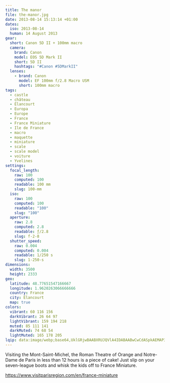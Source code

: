 ```yaml
---
title: The manor
file: the-manor.jpg
date: 2013-08-14 15:13:14 +01:00
dates:
  iso: 2013-08-14
  human: 14 August 2013
gear:
  short: Canon 5D II + 100mm macro
  camera:
    brand: Canon
    model: EOS 5D Mark II
    short: 5D II
    hashtags: "#Canon #5DMarkII"
  lenses:
    - brand: Canon
      model: EF 100mm f/2.8 Macro USM
      short: 100mm macro
tags:
  - castle
  - château
  - Élancourt
  - Europa
  - Europe
  - France
  - France Miniature
  - Ile de France
  - macro
  - maquette
  - miniature
  - scale
  - scale model
  - voiture
  - Yvelines
settings:
  focal_length:
    raw: 100
    computed: 100
    readable: 100 mm
    slug: 100-mm
  iso:
    raw: 100
    computed: 100
    readable: "100"
    slug: "100"
  aperture:
    raw: 2.8
    computed: 2.8
    readable: ƒ/2.8
    slug: f-2-8
  shutter_speed:
    raw: 0.004
    computed: 0.004
    readable: 1/250 s
    slug: 1-250-s
dimensions:
  width: 3500
  height: 2333
geo:
  latitude: 48.77651547166667
  longitude: 1.9620263066666666
  country: France
  city: Élancourt
  map: true
colors:
  vibrant: 60 116 156
  darkVibrant: 26 64 97
  lightVibrant: 159 194 218
  muted: 85 111 141
  darkMuted: 74 68 54
  lightMuted: 165 178 205
lqip: data:image/webp;base64,UklGRjwBAABXRUJQVlA4IDABAABwCwCdASpkAEMAP3Gu0Fw0rrUyKhdKqqAuCWUGe9VTdT21YLHtadU9mP6wtiCznvun1xv8lYJ+1ZpMRbHi9sXIwfTCPCp5nRAC0vPod0dEdYXMgTQqHSlMDXCvyJ5NMDiEKLHAAP7usyC9KfyPSQxeqcgFyFkuk2e9gqF32hfyh+BJoPgeicv0acvoBhb49cCOll4w1ZHH6jklR/KB00iEXdW31Fq4tQBchYyAjB5HH3BHh676a5wKPKuu3SZgH1Ux8TCG6mThUOnxk++lLCxAQU/yjB5Q/wpGH6XJKesyeiTjYMMg6EA7HCzPvqDngwQpKMZT1PZx+eVy3r/64cFprSLLlpbQZ65pzGpS+5HNkK/B+fs3rewzXxnQ6kBkrj/fdFYJBEzKq7Zq22XqAAAA
---
```


Visiting the Mont-Saint-Michel, the Roman Theatre of Orange and Notre-Dame de Paris in less than 12 hours is a piece of cake! Just slip on your seven-league boots and whisk the kids off to France Miniature.

https://www.visitparisregion.com/en/france-miniature
